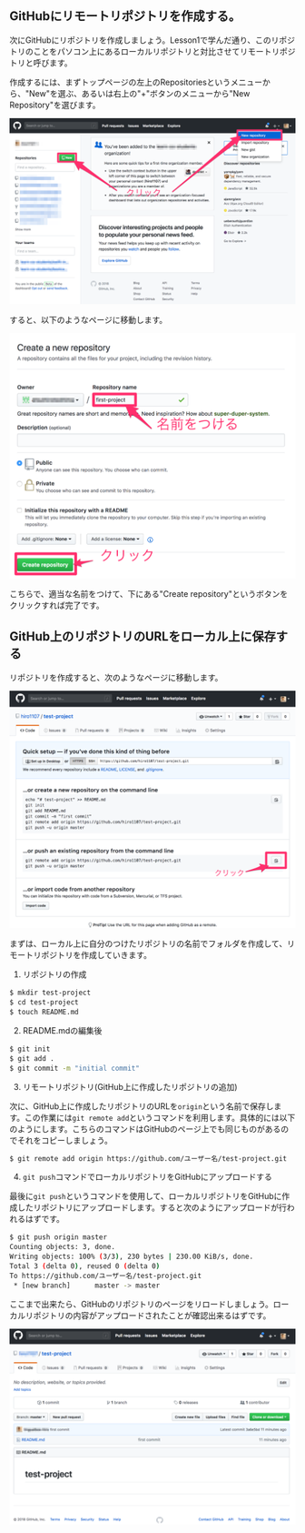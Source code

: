 ## GitHubにリモートリポジトリを作成する。

次にGitHubにリポジトリを作成しましょう。Lesson1で学んだ通り、このリポジトリのことをパソコン上にあるローカルリポジトリと対比させてリモートリポジトリと呼びます。

作成するには、まずトップページの左上のRepositoriesというメニューから、"New"を選ぶ、あるいは右上の"+"ボタンのメニューから"New Repository"を選びます。

![リポジトリ作成1](./images/github-create-repo-1.png)

すると、以下のようなページに移動します。

![リポジトリ作成2](./images/github-create-repo-2.png)

こちらで、適当な名前をつけて、下にある"Create repository"というボタンをクリックすれば完了です。

## GitHub上のリポジトリのURLをローカル上に保存する

リポジトリを作成すると、次のようなページに移動します。

![リポジトリ作成3](./images/github-create-repo-3.png)

まずは、ローカル上に自分のつけたリポジトリの名前でフォルダを作成して、リモートリポジトリを作成していきます。

1. リポジトリの作成

```bash
$ mkdir test-project
$ cd test-project
$ touch README.md
```

2. README.mdの編集後

```bash
$ git init
$ git add .
$ git commit -m "initial commit"
```

3. リモートリポジトリ(GitHub上に作成したリポジトリの追加)

次に、GitHub上に作成したリポジトリのURLを`origin`という名前で保存します。この作業には`git remote add`というコマンドを利用します。具体的には以下のようにします。こちらのコマンドはGitHubのページ上でも同じものがあるのでそれをコピーしましょう。

```bash
$ git remote add origin https://github.com/ユーザー名/test-project.git
```

4. `git push`コマンドでローカルリポジトリをGitHubにアップロードする

最後に`git push`というコマンドを使用して、ローカルリポジトリをGitHubに作成したリポジトリにアップロードします。すると次のようにアップロードが行われるはずです。

```bash
$ git push origin master
Counting objects: 3, done.
Writing objects: 100% (3/3), 230 bytes | 230.00 KiB/s, done.
Total 3 (delta 0), reused 0 (delta 0)
To https://github.com/ユーザー名/test-project.git
 * [new branch]      master -> master
```

ここまで出来たら、GitHubのリポジトリのページをリロードしましょう。ローカルリポジトリの内容がアップロードされたことが確認出来るはずです。

![リポジトリ作成4](./images/github-create-repo-4.png)